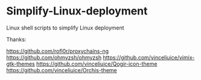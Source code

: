 # Simplify-Linux-deployment
Linux shell scripts to simplify Linux deployment


Thanks:

https://github.com/rofl0r/proxychains-ng
https://github.com/ohmyzsh/ohmyzsh
https://github.com/vinceliuice/vimix-gtk-themes
https://github.com/vinceliuice/Qogir-icon-theme
https://github.com/vinceliuice/Orchis-theme
